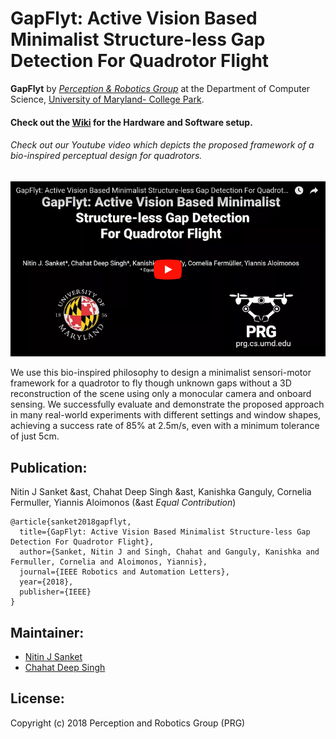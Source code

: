 # GapFlyt: Active Vision Based Minimalist Structure-less Gap Detection For Quadrotor Flight

**GapFlyt** by [_Perception & Robotics Group_](http://prg.cs.umd.edu) at the Department of Computer Science, [University of Maryland- College Park](https://www.umd.edu/).

#### Check out the [**Wiki**](https://github.com/prgumd/GapFlyt/wiki) for the Hardware and Software setup.

###### Check out our Youtube video which depicts the proposed framework of a bio-inspired perceptual design for quadrotors.
[![GapFlyt: Active Vision Based Minimalist Structure-less Gap Detection For Quadrotor Flight](img/thumbnail.png)](https://www.youtube.com/watch?v=FSSqB7ag04w)

We use this bio-inspired philosophy to design a minimalist sensori-motor framework for a quadrotor to fly though unknown gaps without a 3D reconstruction of the scene using only a monocular camera and onboard sensing. We successfully evaluate and demonstrate the proposed approach in many real-world experiments with different settings and window shapes, achieving a success rate of 85% at 2.5m/s, even with a minimum tolerance of just 5cm.

## Publication:
Nitin J Sanket &ast, Chahat Deep Singh &ast, Kanishka Ganguly, Cornelia Fermuller, Yiannis Aloimonos (&ast *Equal Contribution*)
```
@article{sanket2018gapflyt,
  title={GapFlyt: Active Vision Based Minimalist Structure-less Gap Detection For Quadrotor Flight},
  author={Sanket, Nitin J and Singh, Chahat and Ganguly, Kanishka and Fermuller, Cornelia and Aloimonos, Yiannis},
  journal={IEEE Robotics and Automation Letters},
  year={2018},
  publisher={IEEE}
}
```

## Maintainer:
- [Nitin J Sanket](http://nitinjsanket.github.io)
- [Chahat Deep Singh](http://chahatdeep.github.io)

## License:
Copyright (c) 2018 Perception and Robotics Group (PRG)

